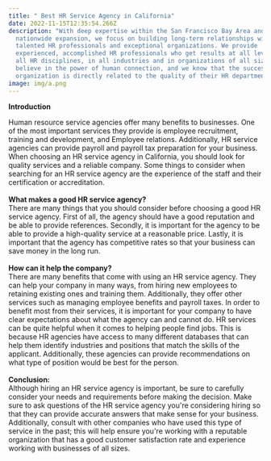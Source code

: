 ```yaml
---
title: " Best HR Service Agency in California"
date: 2022-11-15T12:35:54.266Z
description: "With deep expertise within the San Francisco Bay Area and recent
  nationwide expansion, we focus on building long-term relationships with
  talented HR professionals and exceptional organizations. We provide
  experienced, accomplished HR professionals who get results at all levels, in
  all HR disciplines, in all industries and in organizations of all sizes. We
  believe in the power of human connection, and we know that the success of an
  organization is directly related to the quality of their HR department. "
image: img/a.png
---
```

<!--StartFragment-->

**Introduction**

Human resource service agencies offer many benefits to businesses. One of the most important services they provide is employee recruitment, training and development, and Employee relations. Additionally, HR service agencies can provide payroll and payroll tax preparation for your business. When choosing an HR service agency in California, you should look for quality services and a reliable company. Some things to consider when searching for an HR service agency are the experience of the staff and their certification or accreditation.\
\
**What makes a good HR service agency?** \
There are many things that you should consider before choosing a good HR service agency. First of all, the agency should have a good reputation and be able to provide references. Secondly, it is important for the agency to be able to provide a high-quality service at a reasonable price. Lastly, it is important that the agency has competitive rates so that your business can save money in the long run.\
\
**How can it help the company?**\
There are many benefits that come with using an HR service agency. They can help your company in many ways, from hiring new employees to retaining existing ones and training them. Additionally, they offer other services such as managing employee benefits and payroll taxes. In order to benefit most from their services, it is important for your company to have clear expectations about what the agency can and cannot do. HR services can be quite helpful when it comes to helping people find jobs. This is because HR agencies have access to many different databases that can help them identify industries and positions that match the skills of the applicant. Additionally, these agencies can provide recommendations on what type of position would be best for the person.\
​\
**Conclusion:**\
​Although hiring an HR service agency is important, be sure to carefully consider your needs and requirements before making the decision. Make sure to ask questions of the HR service agency you're considering hiring so that they can provide accurate answers that make sense for your business. Additionally, consult with other companies who have used this type of service in the past; this will help ensure you're working with a reputable organization that has a good customer satisfaction rate and experience working with businesses of all sizes.

<!--EndFragment-->